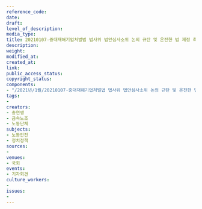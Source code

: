 ```yaml
---
reference_code: 
date: 
draft: 
level_of_description: 
media_type: 
title: 20210107-중대재해기업처벌법 법사위 법안심사소위 논의 규탄 및 온전한 법 제정 촉구 민주노총 긴급 기자회견
description: 
weight: 
modified_at: 
created_at: 
link: 
public_access_status: 
copyright_status: 
components:
- "/2021년/1월/20210107-중대재해기업처벌법 법사위 법안심사소위 논의 규탄 및 온전한 법 제정 촉구 민주노총 긴급 기자회견/_1DX7132.jpg"
tags:
- 
creators:
- 총연맹
- 금속노조
- 노동단체
subjects:
- 노동안전
- 정치정책
sources:
- 
venues:
- 국회
events:
- 기자회견
culture_workers:
- 
issues:
- 
---
```


